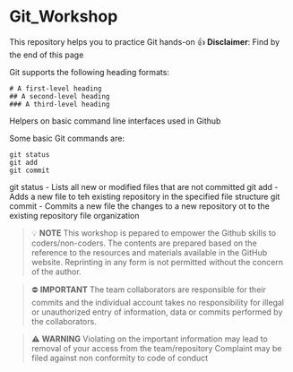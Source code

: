 # Git_Workshop
This repository helps you to practice Git hands-on :+1: 
**Disclaimer**: Find by the end of this page

<a name="Headings"></a>
Git supports the following heading formats:

```
# A first-level heading
## A second-level heading
### A third-level heading
```

<a name="Git Commands"></a>
Helpers on basic command line interfaces used in Github

Some basic Git commands are:

```
git status
git add
git commit

```

git status - Lists all new or modified files that are not committed
git add - Adds a new file to teh existing repository in the specified file structure
git commit - Commits a new file the changes to a new repository ot to the existing repository file organization





> :bulb:
**NOTE**
> This workshop is pepared to empower the Github skills to coders/non-coders.
> The contents are prepared based on the reference to the resources and materials available in the GitHub website. 
> Reprinting in any form is not permitted without the concern of the author.

> :no_entry:
**IMPORTANT**
> The team collaborators are responsible for their commits and the individual account takes no responsibility for illegal or unauthorized entry of information, data or commits performed by the collaborators.

> :warning:
**WARNING**
> Violating on the important information may lead to removal of your access from the team/repository
> Complaint may be filed against non conformity to code of conduct 

